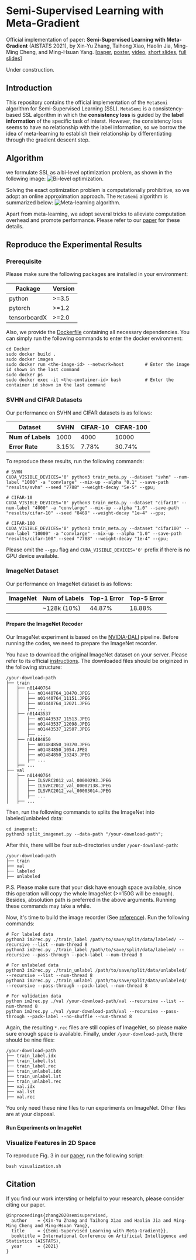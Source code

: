 # Semi-Supervised Learning with Meta-Gradient

Official implementation of paper: **Semi-Supervised Learning with Meta-Gradient** (AISTATS 2021), by Xin-Yu Zhang, Taihong Xiao, Haolin Jia, Ming-Ming Cheng, and Ming-Hsuan Yang. [[paper](https://arxiv.org/abs/2007.03966), [poster](images/aistats-poster.pdf), [video](images/poster-video.mp4), [short slides](images/brief-slides.pdf), [full slides](images/full-slides.pdf)]

Under construction.

## Introduction

This repository contains the official implementation of the `MetaSemi` algorithm for Semi-Supervised Learning (SSL). `MetaSemi` is a consistency-based SSL algorithm in which the **consistency loss** is guided by the **label information** of the specific task of interst. However, the consistency loss seems to have no relationship with the label information, so we borrow the idea of meta-learning to establish their relationship by differentiating through the gradient descent step.

## Algorithm

we formulate SSL as a bi-level optimization problem, as shown in the following image:
![Bi-level optimization.](images/formulation.png)

Solving the exact optimization problem is computationally prohibitive, so we adopt an online approximation approach. The `MetaSemi` algorithm is summarized below:
![Meta-learning algorithm.](images/algorithm.png)

Apart from meta-learning, we adopt several tricks to alleviate computation overhead and promote performance. Please refer to our [paper](https://arxiv.org/abs/2007.03966) for these details.

## Reproduce the Experimental Results

### Prerequisite

Please make sure the following packages are installed in your environment:

| **Package**    | **Version**  |
|----------------|--------------|
| python         |  >=3.5       |
| pytorch        |  >=1.2       |
| tensorboardX   |  >=2.0       |

Also, we provide the [Dockerfile](Docker/Dockerfile) containing all necessary dependencies. You can simply run the following commands to enter the docker environment:

```
cd Docker
sudo docker build .
sudo docker images
sudo docker run <the-image-id> --network=host        # Enter the image id shown in the last command
sudo docker ps
sudo docker exec -it <the-container-id> bash         # Enter the container id shown in the last command
```

### SVHN and CIFAR Datasets

Our performance on SVHN and CIFAR datasets is as follows:

|    **Dataset**    |   **SVHN**   | **CIFAR-10** | **CIFAR-100** |
|-------------------|--------------|--------------|---------------|
| **Num of Labels** |     1000     |     4000     |     10000     |
|   **Error Rate**  |     3.15%    |     7.78%    |     30.74%    |

To reproduce these results, run the following commands:

```
# SVHN
CUDA_VISIBLE_DEVICES='0' python3 train_meta.py --dataset "svhn" --num-label "1000" -a "convlarge" --mix-up --alpha "0.1" --save-path "results/svhn" --seed "7788" --weight-decay "5e-5" --gpu;

# CIFAR-10
CUDA_VISIBLE_DEVICES='0' python3 train_meta.py --dataset "cifar10" --num-label "4000" -a "convlarge" --mix-up --alpha "1.0" --save-path "results/cifar-10" --seed "8469" --weight-decay "1e-4" --gpu;

# CIFAR-100
CUDA_VISIBLE_DEVICES='0' python3 train_meta.py --dataset "cifar100" --num-label "10000" -a "convlarge" --mix-up --alpha "1.0" --save-path "results/cifar-100" --seed "7788" --weight-decay "1e-4" --gpu;

```

Please omit the `--gpu` flag and `CUDA_VISIBLE_DEVICES='0'` prefix if there is no GPU device available.

### ImageNet Dataset

Our performance on ImageNet dataset is as follows:

|    **ImageNet**    | **Num of Labels** | **Top-1 Error** | **Top-5 Error** |
|--------------------|-------------------|-----------------|-----------------|
|                    |    ~128k (10%)    |      44.87%     |      18.88%     |

#### Prepare the ImageNet Recoder

Our ImageNet experiment is based on the [NVIDIA-DALI](https://docs.nvidia.com/deeplearning/dali/user-guide/docs/) pipeline. Before running the codes, we need to prepare the ImageNet recorder.

You have to download the original ImageNet dataset on your server. Please refer to its official [instructions](http://image-net.org/download). The downloaded files should be originzed in the following structure:
```
/your-download-path
├── train
│   ├── n01440764
│   │   ├── n01440764_10470.JPEG
│   │   ├── n01440764_11151.JPEG
│   │   ├── n01440764_12021.JPEG
│   │   ├── ...
│   ├── n01443537
│   │   ├── n01443537_11513.JPEG
│   │   ├── n01443537_12098.JPEG
│   │   ├── n01443537_12507.JPEG
│   │   ├── ...
│   ├── n01484850
│   │   ├── n01484850_10370.JPEG
│   │   ├── n01484850_1054.JPEG
│   │   ├── n01484850_13243.JPEG
│   │   ├── ...
│   ├── ...
├── val
│   ├── n01440764
│   │   ├── ILSVRC2012_val_00000293.JPEG
│   │   ├── ILSVRC2012_val_00002138.JPEG
│   │   ├── ILSVRC2012_val_00003014.JPEG
│   │   ├── ...
│   ├── ...
```

Then, run the following commands to splits the ImageNet into labeled/unlabeled data:
```
cd imagenet;
python3 split_imagenet.py --data-path "/your-download-path";
```

After this, there will be four sub-directories under `/your-download-path`:
```
/your-download-path
├── train
├── val
├── labeled
├── unlabeled
```

P.S. Please make sure that your disk have enough space available, since this operation will copy the whole ImageNet (>=150G will be enough). Besides, absolution path is preferred in the above arguments. Running these commands may take a while.

Now, it's time to build the image recorder (See [reference](https://cv.gluon.ai/build/examples_datasets/recordio.html#sphx-glr-download-build-examples-datasets-recordio-py)). Run the following commands:
```
# For labeled data
python3 im2rec.py ./train_label /path/to/save/split/data/labeled/ --recursive --list --num-thread 8
python3 im2rec.py ./train_label /path/to/save/split/data/labeled/ --recursive --pass-through --pack-label --num-thread 8

# For unlabeled data
python3 im2rec.py ./train_unlabel /path/to/save/split/data/unlabeled/ --recursive --list --num-thread 8
python3 im2rec.py ./train_unlabel /path/to/save/split/data/unlabeled/ --recursive --pass-through --pack-label --num-thread 8

# For validation data
python im2rec.py ./val /your-download-path/val --recursive --list --num-thread 8
python im2rec.py ./val /your-download-path/val --recursive --pass-through --pack-label --no-shuffle --num-thread 8
```

Again, the resulting `*.rec` files are still copies of ImageNet, so please make sure enough space is available. Finally, under `/your-download-path`, there should be nine files:
```
/your-download-path
├── train_label.idx
├── train_label.lst
├── train_label.rec
├── train_unlabel.idx
├── train_unlabel.lst
├── train_unlabel.rec
├── val.idx
├── val.lst
├── val.rec
```

You only need these nine files to run experiments on ImageNet. Other files are at your disposal.

#### Run Experiments on ImageNet



### Visualize Features in 2D Space

To reproduce Fig. 3 in our [paper](https://arxiv.org/abs/2007.03966), run the following script:

```
bash visualization.sh
```

## Citation

If you find our work intersting or helpful to your research, please consider citing our paper.

```
@inproceedings{zhang2020semisupervised,
  author    = {Xin-Yu Zhang and Taihong Xiao and Haolin Jia and Ming-Ming Cheng and Ming-Hsuan Yang},
  title     = {{Semi-Supervised Learning with Meta-Gradient}},
  booktitle = International Conference on Artificial Intelligence and Statistics (AISTATS),
  year      = {2021}
}
```
